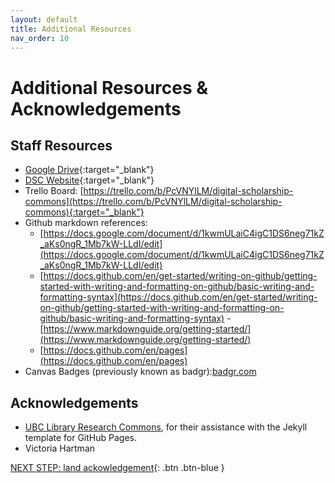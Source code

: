 ```yaml
---
layout: default
title: Additional Resources
nav_order: 10
---
```

# Additional Resources & Acknowledgements

## Staff Resources
- [Google Drive](https://drive.google.com/drive/folders/0BxJ017RDW9tGdWJaWE81SGZKc3M?resourcekey=0-wzBHdf7U1XWSaQRKbOLWdQ){:target="_blank"}
- [DSC Website](https://onlineacademiccommunity.uvic.ca/dsc/){:target="_blank"}
- Trello Board: [https://trello.com/b/PcVNYlLM/digital-scholarship-commons](https://trello.com/b/PcVNYlLM/digital-scholarship-commons){:target="_blank"}
- Github markdown references: 
    - [https://docs.google.com/document/d/1kwmULaiC4igC1DS6neg71kZ_aKs0ngR_1Mb7kW-LLdI/edit](https://docs.google.com/document/d/1kwmULaiC4igC1DS6neg71kZ_aKs0ngR_1Mb7kW-LLdI/edit)
    - [https://docs.github.com/en/get-started/writing-on-github/getting-started-with-writing-and-formatting-on-github/basic-writing-and-formatting-syntax](https://docs.github.com/en/get-started/writing-on-github/getting-started-with-writing-and-formatting-on-github/basic-writing-and-formatting-syntax)
    -[https://www.markdownguide.org/getting-started/](https://www.markdownguide.org/getting-started/)
    - [https://docs.github.com/en/pages](https://docs.github.com/en/pages)
- Canvas Badges (previously known as badgr):[badgr.com](https://badgr.com/)


## Acknowledgements

- [UBC Library Research Commons](https://github.com/ubc-library-rc/), for their assistance with the Jekyll template for GitHub Pages.
- Victoria Hartman

[NEXT STEP: land ackowledgement](land-acknowledgement.html){: .btn .btn-blue }
